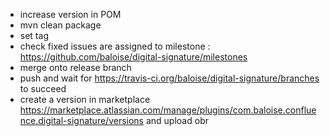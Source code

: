 - increase version in POM
- mvn clean package
- set tag
- check fixed issues are assigned to milestone : https://github.com/baloise/digital-signature/milestones
- merge onto release branch
- push and wait for https://travis-ci.org/baloise/digital-signature/branches to succeed
- create a version in marketplace https://marketplace.atlassian.com/manage/plugins/com.baloise.confluence.digital-signature/versions and upload obr

